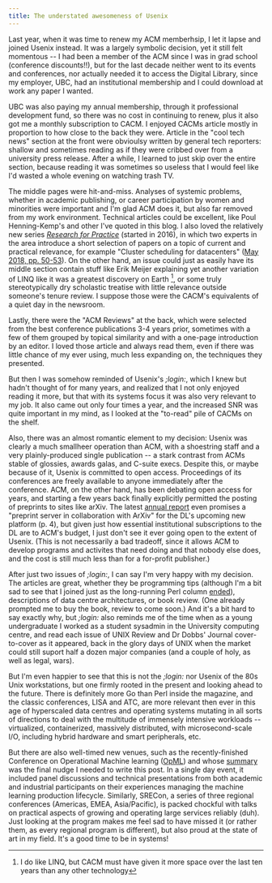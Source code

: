 ```yaml
---
title: The understated awesomeness of Usenix
---
```


Last year, when it was time to renew my ACM memberhsip, I let it lapse and
joined Usenix instead. It was a largely symbolic decision, yet it still felt
momentous -- I had been a member of the ACM since I was in grad school
(conference discounts!!), but for the last decade neither went to its events and
conferences, nor actually needed it to access the Digital Library, since my
employer, UBC, had an institutional membership and I could download at work any
paper I wanted.

UBC was also paying my annual membership, through it professional development
fund, so there was no cost in continuing to renew, plus it also got me a monthly
subscription to CACM. I enjoyed CACMs article mostly in proportion to how close
to the back they were. Article in the "cool tech news" section at the front were
obvioulsy written by general tech reporters: shallow and sometimes reading as if
they were cribbed over from a university press release. After a while, I learned
to just skip over the entire section, because reading it was sometimes so
useless that I would feel like I'd wasted a whole evening on watching trash TV.

The middle pages were hit-and-miss. Analyses of systemic problems, whether in
academic publishing, or career participation by women and minorities were
important and I'm glad ACM does it, but also far removed from my work
environment. Technical articles could be excellent, like Poul Henning-Kemp's and
other I've quoted in this blog. I also loved the relatively new series [_Research for
Practice_][RfP] (started in 2016), in which two experts in the area introduce a
short selection of papers on a topic of current and practical relevance, for
example "Cluster scheduling for datacenters" ([May 2018, pp. 50-53][may-2018]). On
the other hand, an issue could just as easily have its middle section contain
stuff like Erik Meijer explaining yet another variation of LINQ like it was a
greatest discovery on Earth [^1], or some truly stereotypically dry scholastic
treatise with little relevance outside someone's tenure review. I suppose those
were the CACM's equivalents of a quiet day in the newsroom.

Lastly, there were the "ACM Reviews" at the back, which were selected from the
best conference publications 3-4 years prior, sometimes with a few of them
grouped by topical similarity and with a one-page introduction by an editor. I
loved those article and always read them, even if there was little chance of my
ever using, much less expanding on, the techniques they presented.

But then I was somehow reminded of Usenix's _;login:_, which I knew but hadn't
thought of for many years, and realized that I not only enjoyed reading it more,
but that with its systems focus it was also very relevant to my job. It also
came out only four times a year, and the increased SNR was quite important in my
mind, as I looked at the "to-read" pile of CACMs on the shelf.

Also, there was an almost romantic element to my decision: Usenix was clearly
a much smallheer operation than ACM, with a shoestring staff and a very
plainly-produced single publication -- a stark contrast from ACMs stable of
glossies, awards galas, and C-suite execs. Despite this, or maybe because of it,
Usenix is committed to open access. Proceedings of its conferences are freely
available to anyone immediately after the conference. ACM, on the other hand,
has been debating open access for years, and starting a few years back finally
explicitly permitted the posting of preprints to sites like arXiv. The latest
[annual report][ACM2018] even promises a "preprint server in collaboration with
ArXiv" for the DL's upcoming new platform (p. 4), but given just how essential
institutional subscriptions to the DL are to ACM's budget, I just don't see it
ever going open to the extent of Usenix. (This is not necessarily a bad
tradeoff, since it allows ACM to develop programs and activites that need doing
and that nobody else does, and the cost is still much less than for a for-profit
publisher.)

After just two issues of _;login:_, I can say I'm very happy with my decision.
The articles are great, whether they be programming tips (although I'm a bit sad
to see that I joined just as the long-running Perl column [ended]), descriptions
of data centre architectures, or book review. (One already prompted me to buy
the book, review to come soon.) And it's a bit hard to say exactly why, but
_;login:_ also reminds me of the time when as a young undergraduate I worked as
a student sysadmin in the University computing centre, and read each issue of
UNIX Review and Dr Dobbs' Journal cover-to-cover as it appeared, back in the
glory days of UNIX when the market could still suport half a dozen major
companies (and a couple of holy, as well as legal, wars).


But I'm even happier to see that this is not the _;login:_ nor Usenix of the 80s
Unix workstations, but one firmly rooted in the present and looking ahead to the
future. There is definitely more Go than Perl inside the magazine, and the
classic conferences, LISA and ATC, are more relevant then ever in this age of
hyperscaled data centres and operating systems mutating in all sorts of
directions to deal with the multitude of immensely intensive workloads --
virtualized, containerized, massively distributed, with microsecond-scale I/O,
including hybrid hardware and smart peripherals, etc.

But there are also well-timed new venues, such as the recently-finished
Conference on Operational Machine learning ([OpML]) and whose
[summary][OpML-blog] was the final nudge I needed to write this post. In a
single day event, it included panel discussions and technical presentations from
both academic and industrial participants on their experiences managing the
machine learning production lifecycle. Similarly, SRECon, a series of three
regional conferences (Americas, EMEA, Asia/Pacific), is packed chockful with
talks on practical aspects of growing and operating large services reliably
(duh). Just looking at the program makes me feel sad to have missed it (or
rather them, as every regional program is different), but also proud at the
state of art in my field. It's a good time to be in systems!

[^1]: I do like LINQ, but CACM must have given it more space over the last ten years than any other technology

[ACM]: https://academia.stackexchange.com/questions/65531/submitting-acm-conference-papers-to-arxiv
[ACM2018]: https://www.acm.org/binaries/content/assets/about/annual-reports-current-fy/acmarfy18.pdf
[ended]: https://www.usenix.org/publications/login/spring2019/blank-edelman
[OpML-blog]: https://www.usenix.org/blog/reflections-2019-usenix-conference-operational-machine-learning-opml-19
[OpML]: https://www.usenix.org/conference/opml19/program
[RfP]: https://cacm.acm.org/magazines/2016/9/206259-introducing-research-for-practice/fulltext
[may-2018]: https://cacm.acm.org/magazines/2018/5/227184-research-for-practice/fulltext
